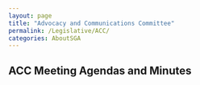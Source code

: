 ```yaml
---
layout: page
title: "Advocacy and Communications Committee"
permalink: /Legislative/ACC/
categories: AboutSGA
---
```


## ACC Meeting Agendas and Minutes